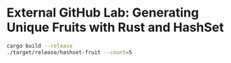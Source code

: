 # External GitHub Lab: Generating Unique Fruits with Rust and HashSet

```bash
cargo build --release
./target/release/hashset-fruit --count=5
```
